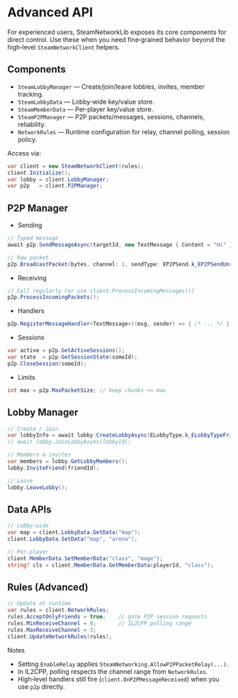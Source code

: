 # Advanced API

For experienced users, SteamNetworkLib exposes its core components for direct control. Use these when you need fine‑grained behavior beyond the high‑level `SteamNetworkClient` helpers.

## Components
- `SteamLobbyManager` — Create/join/leave lobbies, invites, member tracking.
- `SteamLobbyData` — Lobby‑wide key/value store.
- `SteamMemberData` — Per‑player key/value store.
- `SteamP2PManager` — P2P packets/messages, sessions, channels, reliability.
- `NetworkRules` — Runtime configuration for relay, channel polling, session policy.

Access via:
```csharp
var client = new SteamNetworkClient(rules);
client.Initialize();
var lobby = client.LobbyManager;
var p2p   = client.P2PManager;
```

## P2P Manager
- Sending
```csharp
// Typed message
await p2p.SendMessageAsync(targetId, new TextMessage { Content = "Hi" }, channel: 0, sendType: EP2PSend.k_EP2PSendReliable);

// Raw packet
p2p.BroadcastPacket(bytes, channel: 1, sendType: EP2PSend.k_EP2PSendUnreliable);
```
- Receiving
```csharp
// Call regularly (or use client.ProcessIncomingMessages())
p2p.ProcessIncomingPackets();
```
- Handlers
```csharp
p2p.RegisterMessageHandler<TextMessage>((msg, sender) => { /* ... */ });
```
- Sessions
```csharp
var active = p2p.GetActiveSessions();
var state  = p2p.GetSessionState(someId);
p2p.CloseSession(someId);
```
- Limits
```csharp
int max = p2p.MaxPacketSize; // keep chunks <= max
```

## Lobby Manager
```csharp
// Create / Join
var lobbyInfo = await lobby.CreateLobbyAsync(ELobbyType.k_ELobbyTypeFriendsOnly, maxMembers: 4);
// await lobby.JoinLobbyAsync(lobbyId);

// Members & invites
var members = lobby.GetLobbyMembers();
lobby.InviteFriend(friendId);

// Leave
lobby.LeaveLobby();
```

## Data APIs
```csharp
// Lobby‑wide
var map = client.LobbyData.GetData("map");
client.LobbyData.SetData("map", "arena");

// Per‑player
client.MemberData.SetMemberData("class", "mage");
string? cls = client.MemberData.GetMemberData(playerId, "class");
```

## Rules (Advanced)
```csharp
// Update at runtime
var rules = client.NetworkRules;
rules.AcceptOnlyFriends = true;    // gate P2P session requests
rules.MinReceiveChannel = 0;       // IL2CPP polling range
rules.MaxReceiveChannel = 3;
client.UpdateNetworkRules(rules);
```
Notes
- Setting `EnableRelay` applies `SteamNetworking.AllowP2PPacketRelay(...)`.
- In IL2CPP, polling respects the channel range from `NetworkRules`.
- High‑level handlers still fire (`client.OnP2PMessageReceived`) when you use `p2p` directly.

